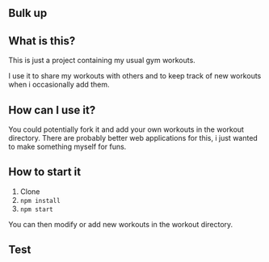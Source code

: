 ## Bulk up

## What is this?

This is just a project containing my usual gym workouts.

I use it to share my workouts with others and to keep track of new workouts when i occasionally add them.

## How can I use it?

You could potentially fork it and add your own workouts in the workout directory.
There are probably better web applications for this, i just wanted to make something myself for funs.

## How to start it

1. Clone
1. `npm install`
1. `npm start`

You can then modify or add new workouts in the workout directory.

## Test
